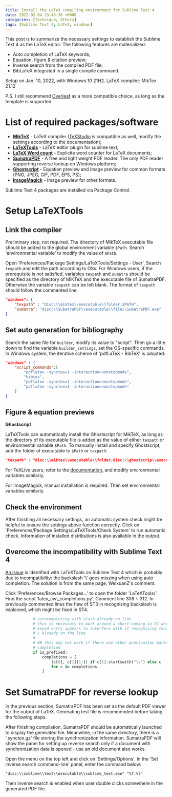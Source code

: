 ```yaml
---
title: Install the LaTeX compiling environment for Sublime Text 4
date: 2022-02-04 23:46:36 +0000
categories: [Technique, Others]
tags: [Sublime Text 4, LaTeX, windows]
---
```


This post is to summarize the necessary settings to establish the Sublime Text 4 as the LaTeX editor. The following features are materialized: 

- Auto completion of LaTeX keywords;  
- Equation, figure & citation preview;  
- Inverse search from the compiled PDF file;  
- BibLaTeX integrated in a single compile command.  

Setup on Jan. 10, 2022, with Windows 10 21H2. LaTeX compiler: MikTex 21.12

P.S. I still recommend [Overleaf](https://www.overleaf.com/) as a more compatible choice, as long as the template is supported. 

# List of required packages/software

- [**MikTeX**](https://miktex.org/download) - LaTeX compiler ([TeXStudio](http://texstudio.sourceforge.net/) is compatible as well, modify the settings according to the documentation);  
- [**LaTeXTools**](https://latextools.readthedocs.io/en/latest/) - LaTeX editor plugin for sublime text;  
- [**LaTeX Word count**](https://packagecontrol.io/packages/LaTeX%20Word%20Count) - Explicite word counter for LaTeX documents;  
- [**SumatraPDF**](https://www.sumatrapdfreader.org/free-pdf-reader) - A free and light weight PDF reader. The only PDF reader supporting reverse lookup on Windows platform;  
- [**Ghostscript**](https://www.ghostscript.com/) - Equation preview and image preview for common formats (PNG, JPEG, GIF, PDF, EPS, PS);  
- [**ImageMagick**](https://imagemagick.org/index.php) - Image preview for other formats.  

Sublime Text 4 packages are installed via Package Control. 

# Setup LaTeXTools
## Link the compiler

Preliminary step, not required. The directory of MikTeX executable file should be added to the global environment variable `$Path`. Search 'environmental variable' to modify the value of `$Path`. 

Open 'Preferences/Package Settings/LaTeXTools/Settings - User', Search `texpath` and edit the path according to OSs. For Windows users, if the prerequisite is not satisfied, variables `texpath` and `sumatra` should be specified as the directory of MiKTeX and the executable file of SumatraPDF. Otherwise the variable `texpath` can be left blank. The format of `texpath` should follow the commented line. 

``` JSON
"windows": {
    "texpath" : "disc:\\miktex\\executable\\folder;$PATH",
    "sumatra": "disc:\\SubatraPDF\\executable\\file\\SumatraPDF.exe"
}
```

## Set auto generation for bibliography

Search the same file for `builder`, modify its value to "script". Then go a little down to find the variable `builder_settings`, set the OS-specific commands. In Windows system, the iterative scheme of 'pdfLaTeX - BibTeX' is adopted: 

``` JSON
"windows" : {
	"script_commands":[
		"pdflatex -synctex=1 -interaction=nonstopmode",
		"bibtex",
		"pdflatex -synctex=1 -interaction=nonstopmode",
		"pdflatex -synctex=1 -interaction=nonstopmode"
	]
}
```

## Figure & equation previews

**Ghostscript**

LaTeXTools can automatically install the Ghostscript for MikTeX, as long as the directory of its executable file is added as the value of either `texpath` or environmental variable `$Path`. To manually install and specify Ghostscript, add the folder of executable to `$Path` or `texpath`: 

``` JSON
"texpath" : "disc:\\miktex\\executable\\folder;disc:\\ghostscrip\\executable\\folder;$PATH"
```

For TeXLive users, refer to the [documentation](https://latextools.readthedocs.io/en/latest/install/#windows), and modify environmental variables similarly. 

For ImageMagick, manual installation is required. Then set environmental variables similarly. 

## Check the environment

After finishing all necessary settings, an automatic system check might be helpful to ensure the settings above function correctly. Click on 'Preferences/Package Settings/LaTeXTools/Check System' to run automatic check. Information of installed distributions is also available in the output. 

## Overcome the incompatibility with Sublime Text 4

[An issue](https://github.com/SublimeText/LaTeXTools/issues/1506) is identified with LaTeXTools on Sublime Text 4 which is probably due to incompatibility: the backslash '\\' goes missing when using auto completion. The solution is from the same page, WeixuanZ's comment. 

Click 'Preferences/Browse Packages...' to open the folder 'LaTeXTools/'. Find the script 'latex_cwl_completions.py'. Comment line 308 ~ 312. In previously commented lines the flaw of ST3 in recognizing backslash is explained, which might be fixed in ST4. 

``` python
            # autocompleting with slash already on line
            # this is necessary to work around a short-coming in ST where having a
            # keyed entry appears to interfere with it recognising that there is a
            # \ already on the line
            #
            # NB this may not work if there are other punctuation marks in the
            # completion
            if is_prefixed:
                completions = [
                    (c[0], c[1][1:]) if c[1].startswith("\\") else c
                    for c in completions
                ]
```

# Set SumatraPDF for reverse lookup
In the previous section, SumatraPDF has been set as the default PDF viewer for the output of LaTeX. Generating test file is recommended before taking the following steps. 

After finishing compilation, SumatraPDF should be automatically launched to display the generated file. Meanwhile, in the same directory, there is a '.synctex.gz' file storing the synchronization information. SumatraPDF will show the panel for setting up reverse search only if a document with synchronization data is opened - use an old document also works. 

Open the menu on the top left and click on 'Settings/Options'. In the 'Set inverse search command-line' panel, enter the command below: 

``` Console
"disc:\\sublime\\text\\executable\\sublime_text.exe" "%f:%l"
```

Then inverse search is enabled when user double clicks somewhere in the generated PDF file. 

